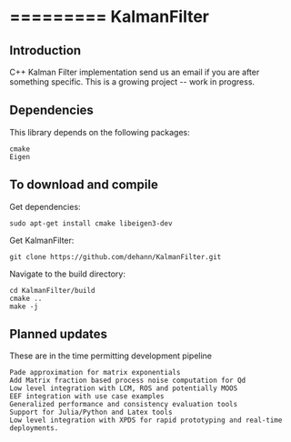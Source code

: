 =========
KalmanFilter
=========

Introduction
------------

C++ Kalman Filter implementation send us an email if you are after something specific. This is a growing project -- work in progress.

Dependencies
------------

This library depends on the following packages:

    cmake
    Eigen

To download and compile
-----------------------

Get dependencies:

    sudo apt-get install cmake libeigen3-dev

Get KalmanFilter:

    git clone https://github.com/dehann/KalmanFilter.git

Navigate to the build directory:

    cd KalmanFilter/build
    cmake ..
    make -j
    
Planned updates
---------------

These are in the time permitting development pipeline

    Pade approximation for matrix exponentials
    Add Matrix fraction based process noise computation for Qd
    Low level integration with LCM, ROS and potentially MOOS
    EEF integration with use case examples
    Generalized performance and consistency evaluation tools
    Support for Julia/Python and Latex tools
    Low level integration with XPDS for rapid prototyping and real-time deployments.
    







